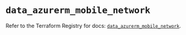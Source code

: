 # `data_azurerm_mobile_network`

Refer to the Terraform Registry for docs: [`data_azurerm_mobile_network`](https://registry.terraform.io/providers/hashicorp/azurerm/4.48.0/docs/data-sources/mobile_network).
